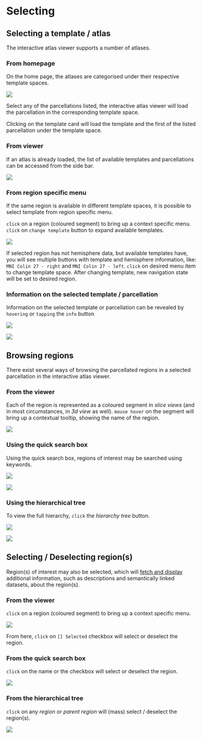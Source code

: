 # Selecting

## Selecting a template / atlas

The interactive atlas viewer supports a number of atlases.

### From homepage

On the home page, the atlases are categorised under their respective template spaces.

[![](images/home.png)](images/home.png)

Select any of the parcellations listed, the interactive atlas viewer will load the parcellation in the corresponding template space.

Clicking on the template card will load the template and the first of the listed parcellation under the template space.

### From viewer

If an atlas is already loaded, the list of available templates and parcellations can be accessed from the side bar.

[![](images/bigbrain_parcellation_selector_open.png)](images/bigbrain_parcellation_selector_open.png)

### From region specific menu
If the same region is available in different template spaces, it is possible to select template from region specific menu.

`click` on a region (coloured segment) to bring up a context specific menu. `click` on `change template` button to expand available templates.

[![](images/selecting_change_template_from_region.png)](images/selecting_change_template_from_region.png)

If selected region has not hemisphere data, but available templates have, you will see multiple buttons with template and hemisphere information, like: `MNI Colin 27 - right` and `MNI Colin 27 - left`. `click` on desired menu item to change template space. After changing template, new navigation state will be set to desired region. 

### Information on the selected template / parcellation

Information on the selected template or parcellation can be revealed by `hovering` or `tapping` the `info` button

[![](images/bigbrain_info_btn.png)](images/bigbrain_info_btn.png)

[![](images/bigbrain_moreinfo.png)](images/bigbrain_moreinfo.png)

## Browsing regions

There exist several ways of browsing the parcellated regions in a selected parcellation in the interactive atlas viewer.

### From the viewer

Each of the region is represented as a coloured segment in _slice views_ (and in most circumstances, in _3d view_ as well). `mouse hover` on the segment will bring up a contextual tooltip, showing the name of the region.

[![](images/bigbrain_region_onhover.png)](images/bigbrain_region_onhover.png)

### Using the quick search box

Using the quick search box, regions of interest may be searched using keywords.

[![](images/bigbrain_quicksearch.png)](images/bigbrain_quicksearch.png)

[![](images/bigbrain_quicksearch_hoc.png)](images/bigbrain_quicksearch_hoc.png)

### Using the hierarchical tree

To view the full hierarchy, `click` the _hierarchy tree_ button. 

[![](images/bigbrain_region_hierarchy.png)](images/bigbrain_region_hierarchy.png)

[![](images/bigbrain_full_hierarchy.png)](images/bigbrain_full_hierarchy.png)

## Selecting / Deselecting region(s)

Region(s) of interest may also be selected, which will [fetch and display](search.md) additional information, such as descriptions and semantically linked datasets, about the region(s).

### From the viewer

`click` on a region (coloured segment) to bring up a context specific menu.

[![](images/bigbrain_region_specific_dialog.png)](images/bigbrain_region_specific_dialog.png)

From here, `click` on `[] Selected` checkbox will select or deselect the region.

### From the quick search box

`click` on the name or the checkbox will select or deselect the region.

[![](images/bigbrain_quicksearch_hoc.png)](images/bigbrain_quicksearch_hoc.png)

### From the hierarchical tree

`click` on any _region_ or _parent region_ will (mass) select / deselect the region(s). 

[![](images/bigbrain_mass_select_regions.png)](images/bigbrain_mass_select_regions.png)
